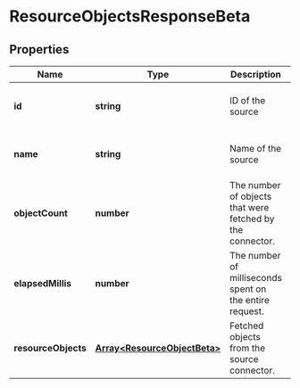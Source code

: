 # ResourceObjectsResponseBeta

## Properties

Name | Type | Description | Notes
------------ | ------------- | ------------- | -------------
**id** | **string** | ID of the source | [optional] [readonly] [default to undefined]
**name** | **string** | Name of the source | [optional] [readonly] [default to undefined]
**objectCount** | **number** | The number of objects that were fetched by the connector. | [optional] [readonly] [default to undefined]
**elapsedMillis** | **number** | The number of milliseconds spent on the entire request. | [optional] [readonly] [default to undefined]
**resourceObjects** | [**Array&lt;ResourceObjectBeta&gt;**](ResourceObjectBeta.md) | Fetched objects from the source connector. | [optional] [readonly] [default to undefined]

